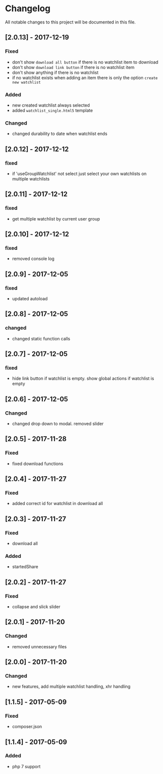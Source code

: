 # Changelog
All notable changes to this project will be documented in this file.

## [2.0.13] - 2017-12-19

### Fixed
- don't show `download all button` if there is no watchlist item to download
- don't show `download link button` if there is no watchlist item
- don't show anything if there is no watchlist
- if no watchlist exists when adding an item there is only the option `create new watchlist`

### Added
- new created watchlist always selected
- added `watchlist_single.html5` template

### Changed
- changed durability to date when watchlist ends

## [2.0.12] - 2017-12-12

### fixed
- if 'useGroupWatchlist' not select just select your own watchlists on multiple watchlists

## [2.0.11] - 2017-12-12

### fixed
- get multiple watchlist by current user group

## [2.0.10] - 2017-12-12

### fixed
- removed console log

## [2.0.9] - 2017-12-05

### fixed
- updated autoload 

## [2.0.8] - 2017-12-05

### changed
- changed static function calls

## [2.0.7] - 2017-12-05

### fixed
- hide link button if watchlist is empty. show global actions if watchlist is empty

## [2.0.6] - 2017-12-05

### Changed
- changed drop down to modal. removed slider

## [2.0.5] - 2017-11-28

### Fixed
- fixed download functions 

## [2.0.4] - 2017-11-27

### Fixed
- added correct id for watchlist in download all 

## [2.0.3] - 2017-11-27

### Fixed
- download all

### Added
- startedShare

## [2.0.2] - 2017-11-27

### Fixed
- collapse and slick slider

## [2.0.1] - 2017-11-20

### Changed
- removed unnecessary files

## [2.0.0] - 2017-11-20

### Changed
- new features, add multiple watchlist handling, xhr handling

## [1.1.5] - 2017-05-09

### Fixed
- composer.json

## [1.1.4] - 2017-05-09

### Added
- php 7 support
